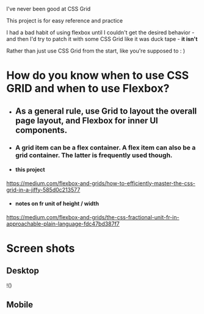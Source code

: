 I've never been good at CSS Grid

This project is for easy reference and practice

I had a bad habit of using flexbox until I couldn't get the desired behavior -
and then I'd try to patch it with some CSS Grid like it was duck tape - **it isn't**

Rather than just use CSS Grid from the start, like you're supposed to : )

# How do you know when to use CSS GRID and when to use Flexbox?

- ## As a general rule, use Grid to layout the overall page layout, and Flexbox for inner UI components.

- ### A grid item can be a flex container. A flex item can also be a grid container. The latter is frequently used though.

- #### this project
https://medium.com/flexbox-and-grids/how-to-efficiently-master-the-css-grid-in-a-jiffy-585d0c213577

- #### notes on fr unit of height / width
https://medium.com/flexbox-and-grids/the-css-fractional-unit-fr-in-approachable-plain-language-fdc47bd387f7

# Screen shots

## Desktop
!()

## Mobile